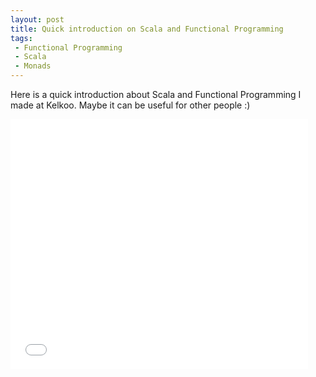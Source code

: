 ```yaml
---
layout: post
title: Quick introduction on Scala and Functional Programming
tags:
 - Functional Programming
 - Scala
 - Monads
---
```


Here is a quick introduction about Scala and Functional Programming I made at Kelkoo. Maybe it can be useful for other people :)

<iframe src="//www.slideshare.net/slideshow/embed_code/42175404" width="476" height="400" frameborder="0" marginwidth="0" marginheight="0" scrolling="no"></iframe>
